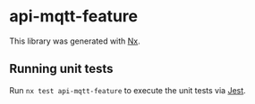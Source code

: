 # api-mqtt-feature

This library was generated with [Nx](https://nx.dev).

## Running unit tests

Run `nx test api-mqtt-feature` to execute the unit tests via [Jest](https://jestjs.io).
